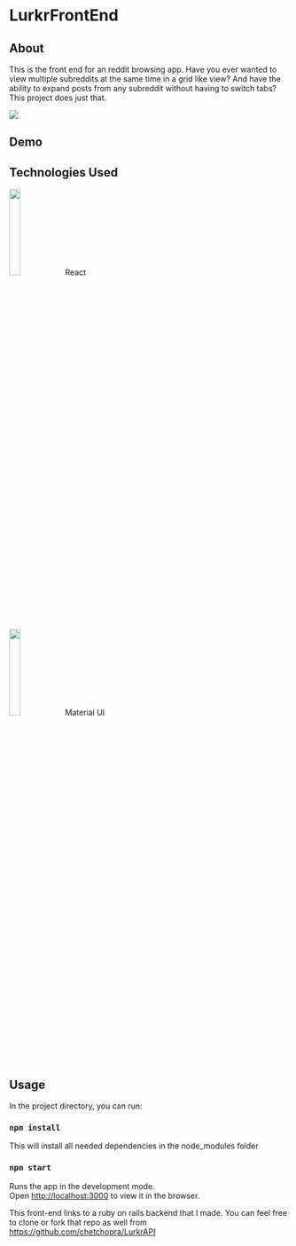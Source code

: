 # LurkrFrontEnd

## About
This is the front end for an reddit browsing app. Have you ever wanted to view multiple subreddits at the same time in a grid like view? And have the ability to expand posts from any subreddit without having to switch tabs? This project does just that. 

<img src="https://media.giphy.com/media/W5Cyzp04jWojGq6iYj/giphy.gif">

## Demo

## Technologies Used
<img src="https://icons-for-free.com/iconfiles/png/512/design+development+facebook+framework+mobile+react+icon-1320165723839064798.png" style="width:20%;height:20%;">React</img>

<img src="https://material-ui.com/static/brand.png" style="width:20%;height:20%;">Material UI</img>

## Usage

In the project directory, you can run:

### `npm install`

This will install all needed dependencies in the node_modules folder

### `npm start`

Runs the app in the development mode.<br>
Open [http://localhost:3000](http://localhost:3000) to view it in the browser.

This front-end links to a ruby on rails backend that I made. You can feel free to clone or fork that repo as well from 
https://github.com/chetchopra/LurkrAPI
